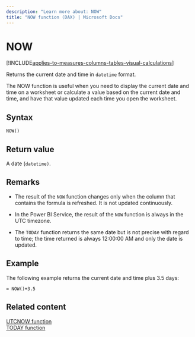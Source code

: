 ```yaml
---
description: "Learn more about: NOW"
title: "NOW function (DAX) | Microsoft Docs"
---
```

# NOW

[!INCLUDE[applies-to-measures-columns-tables-visual-calculations](includes/applies-to-measures-columns-tables-visual-calculations.md)]

Returns the current date and time in `datetime` format.  
  
The NOW function is useful when you need to display the current date and time on a worksheet or calculate a value based on the current date and time, and have that value updated each time you open the worksheet.  
  
## Syntax  
  
```dax
NOW()  
```
  
## Return value

A date (`datetime)`.  
  
## Remarks  

- The result of the `NOW` function changes only when the column that contains the formula is refreshed. It is not updated continuously.  

- In the Power BI Service, the result of the `NOW` function is always in the UTC timezone.

- The `TODAY` function returns the same date but is not precise with regard to time; the time returned is always 12:00:00 AM and only the date is updated.  
  
## Example

The following example returns the current date and time plus 3.5 days:  
  
```dax
= NOW()+3.5  
```
  
## Related content

[UTCNOW function](utcnow-function-dax.md)  
[TODAY function](today-function-dax.md)  

